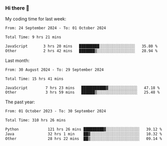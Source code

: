 ### Hi there 👋

My coding time for last week:

<!--START_SECTION:week-->

```txt
From: 24 September 2024 - To: 01 October 2024

Total Time: 9 hrs 21 mins

JavaScript       3 hrs 20 mins   █████████░░░░░░░░░░░░░░░░   35.80 %
Other            2 hrs 42 mins   ███████▒░░░░░░░░░░░░░░░░░   28.94 %
```

<!--END_SECTION:week-->

Last month:

<!--START_SECTION:month-->

```txt
From: 30 August 2024 - To: 29 September 2024

Total Time: 15 hrs 41 mins

JavaScript        7 hrs 23 mins   ███████████▓░░░░░░░░░░░░░   47.18 %
Other             3 hrs 59 mins   ██████▒░░░░░░░░░░░░░░░░░░   25.48 %
```

<!--END_SECTION:month-->

The past year:

<!--START_SECTION:year-->

```txt
From: 01 October 2023 - To: 30 September 2024

Total Time: 310 hrs 26 mins

Python             121 hrs 26 mins █████████▓░░░░░░░░░░░░░░░   39.12 %
Java               32 hrs 1 min    ██▓░░░░░░░░░░░░░░░░░░░░░░   10.32 %
Other              28 hrs 22 mins  ██▒░░░░░░░░░░░░░░░░░░░░░░   09.14 %
```

<!--END_SECTION:year-->
